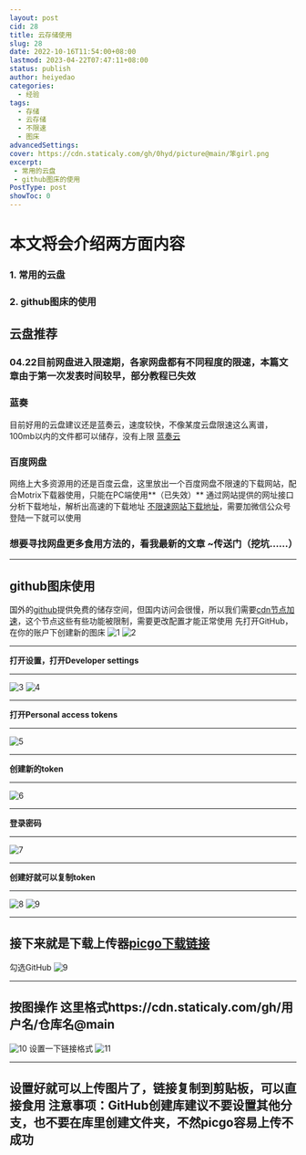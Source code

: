 ```yaml
---
layout: post
cid: 28
title: 云存储使用
slug: 28
date: 2022-10-16T11:54:00+08:00
lastmod: 2023-04-22T07:47:11+08:00
status: publish
author: heiyedao
categories: 
  - 经验
tags: 
  - 存储
  - 云存储
  - 不限速
  - 图床
advancedSettings: 
cover: https://cdn.staticaly.com/gh/0hyd/picture@main/笨girl.png
excerpt: 
 - 常用的云盘
 - github图床的使用
PostType: post
showToc: 0
---
```


# 本文将会介绍两方面内容

### 1. 常用的云盘
### 2. github图床的使用

<!--more-->
## 云盘推荐
### 04.22目前网盘进入限速期，各家网盘都有不同程度的限速，本篇文章由于第一次发表时间较早，部分教程已失效
### 蓝奏
目前好用的云盘建议还是蓝奏云，速度较快，不像某度云盘限速这么离谱，100mb以内的文件都可以储存，没有上限
[蓝奏云][1]
### 百度网盘
网络上大多资源用的还是百度云盘，这里放出一个百度网盘不限速的下载网站，配合Motrix下载器使用，只能在PC端使用**（已失效）**
通过网站提供的网址接口分析下载地址，解析出高速的下载地址
[不限速网站下载地址][2]，需要加微信公众号登陆一下就可以使用
### 想要寻找网盘更多食用方法的，看我最新的文章 ~传送门（挖坑……）
----------

## github图床使用

国外的[github][3]提供免费的储存空间，但国内访问会很慢，所以我们需要[cdn节点加速][4]，这个节点这些有些功能被限制，需要更改配置才能正常使用
先打开GitHub，在你的账户下创建新的图床
![1][5]
![2][6]

----------

**打开设置，打开Developer settings**

----------

![3][7]
![4][8]

----------
**打开Personal access tokens**

----------

![5][9]

----------

**创建新的token**

----------

![6][10]

----------

**登录密码**

----------

![7][11]

----------

**创建好就可以复制token**

----------

![8][12]
![9][13]

----------

接下来就是下载上传器[picgo下载链接][14]
----------
勾选GitHub
![9][15]

----------

**按图操作** 这里格式https://cdn.staticaly.com/gh/用户名/仓库名@main
----------

![10][16]
设置一下链接格式
![11][17]

----------

**设置好就可以上传图片了，链接复制到剪贴板，可以直接食用**
注意事项：GitHub创建库建议不要设置其他分支，也不要在库里创建文件夹，不然picgo容易上传不成功
----------

  [1]: https://www.lanzou.com/
  [2]: https://www.kelongwo.com/Resource_function/pan/baidu/
  [3]: https://github.com/
  [4]: https://statically.io/
  [5]: https://cdn.staticaly.com/gh/0hyd/picture@main/QQ%E6%88%AA%E5%9B%BE20221016111003.png
  [6]: https://cdn.staticaly.com/gh/0hyd/picture@main/QQ%E6%88%AA%E5%9B%BE20221016111125.png
  [7]: https://cdn.staticaly.com/gh/0hyd/picture@main/QQ%E6%88%AA%E5%9B%BE20221016112149.png
  [8]: https://cdn.staticaly.com/gh/0hyd/picture@main/QQ%E6%88%AA%E5%9B%BE20221016112230.png
  [9]: https://cdn.staticaly.com/gh/0hyd/picture@main/QQ%E6%88%AA%E5%9B%BE20221016112400.png
  [10]: https://cdn.staticaly.com/gh/0hyd/picture@main/QQ%E6%88%AA%E5%9B%BE20221016112411.png
  [11]: https://cdn.staticaly.com/gh/0hyd/picture@main/QQ%E6%88%AA%E5%9B%BE20221016112439.png
  [12]: https://cdn.staticaly.com/gh/0hyd/picture@main/QQ%E6%88%AA%E5%9B%BE20221016112648.png
  [13]: https://cdn.staticaly.com/gh/0hyd/picture@main/QQ%E6%88%AA%E5%9B%BE20221016112849.png
  [14]: https://picgo-1251750343.cos.ap-chengdu.myqcloud.com/2.3.1-beta.5/PicGo-Setup-2.3.1-beta.5.exe
  [15]: https://cdn.staticaly.com/gh/0hyd/picture@main/QQ%E6%88%AA%E5%9B%BE20221016114644.png
  [16]: https://cdn.staticaly.com/gh/0hyd/picture@main/QQ%E6%88%AA%E5%9B%BE20221016113252.png
  [17]: https://cdn.staticaly.com/gh/0hyd/picture@main/QQ%E6%88%AA%E5%9B%BE20221016115127.png
